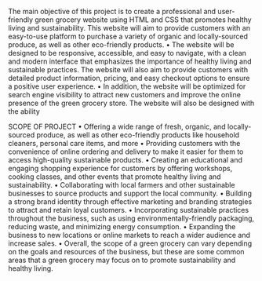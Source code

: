 The main objective of this project is to create a professional and user-friendly green grocery website using HTML and CSS that promotes healthy living and sustainability. This website will aim to provide customers with an easy-to-use platform to purchase a variety of organic and locally-sourced produce, as well as other eco-friendly products.
•	The website will be designed to be responsive, accessible, and easy to navigate, with a clean and modern interface that emphasizes the importance of healthy living and sustainable practices. The website will also aim to provide customers with detailed product information, pricing, and easy checkout options to ensure a positive user experience.
•	In addition, the website will be optimized for search engine visibility to attract new customers and improve the online presence of the green grocery store. The website will also be designed with the ability

SCOPE OF PROJECT
•	Offering a wide range of fresh, organic, and locally-sourced produce, as well as other eco-friendly products like household cleaners, personal care items, and more
•	Providing customers with the convenience of online ordering and delivery to make it easier for them to access high-quality sustainable products.
•	Creating an educational and engaging shopping experience for customers by offering workshops, cooking classes, and other events that promote healthy living and sustainability.
•	Collaborating with local farmers and other sustainable businesses to source products and support the local community.
•	Building a strong brand identity through effective marketing and branding strategies to attract and retain loyal customers.
•	Incorporating sustainable practices throughout the business, such as using environmentally-friendly packaging, reducing waste, and minimizing energy consumption.
•	Expanding the business to new locations or online markets to reach a wider audience and increase sales.
•	Overall, the scope of a green grocery can vary depending on the goals and resources of the business, but these are some common areas that a green grocery may focus on to promote sustainability and healthy living.
